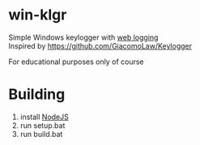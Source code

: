 # win-klgr
Simple Windows keylogger with [web logging](https://protectedtext.com)  
Inspired by https://github.com/GiacomoLaw/Keylogger  

For educational purposes only of course

# Building

1. install [NodeJS](https://nodejs.org/)
2. run setup.bat
3. run build.bat
